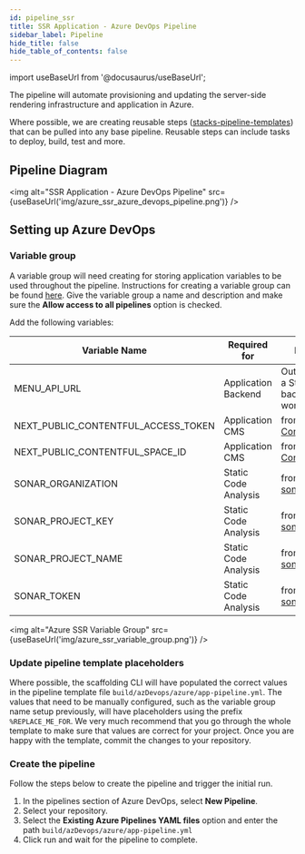 ```yaml
---
id: pipeline_ssr
title: SSR Application - Azure DevOps Pipeline
sidebar_label: Pipeline
hide_title: false
hide_table_of_contents: false
---
```


import useBaseUrl from '@docusaurus/useBaseUrl';

The pipeline will automate provisioning and updating the server-side rendering infrastructure and application in Azure.

Where possible, we are creating reusable steps ([stacks-pipeline-templates](https://github.com/amido/stacks-pipeline-templates)) that can be pulled into any base pipeline. Reusable steps can include tasks to deploy, build, test and more.

## Pipeline Diagram

<img alt="SSR Application - Azure DevOps Pipeline" src={useBaseUrl('img/azure_ssr_azure_devops_pipeline.png')} />

## Setting up Azure DevOps

### Variable group

A variable group will need creating for storing application variables to be used throughout the pipeline. Instructions for creating a variable group can be found [here](https://docs.microsoft.com/en-us/azure/devops/pipelines/library/variable-groups?view=azure-devops&tabs=classic#create-a-variable-group). Give the variable group a name and description and make sure the **Allow access to all pipelines** option is checked.

Add the following variables:

| Variable Name                       | Required for         | Note                                      |
| ----------------------------------- | -------------------- | ----------------------------------------- |
| MENU_API_URL                        | Application Backend  | Output of a Stacks backend workload       |
| NEXT_PUBLIC_CONTENTFUL_ACCESS_TOKEN | Application CMS      | from [Contentful](./CMS.md)               |
| NEXT_PUBLIC_CONTENTFUL_SPACE_ID     | Application CMS      | from [Contentful](./CMS.md)               |
| SONAR_ORGANIZATION                  | Static Code Analysis | from [sonarcloud](https://sonarcloud.io/) |
| SONAR_PROJECT_KEY                   | Static Code Analysis | from [sonarcloud](https://sonarcloud.io/) |
| SONAR_PROJECT_NAME                  | Static Code Analysis | from [sonarcloud](https://sonarcloud.io/) |
| SONAR_TOKEN                         | Static Code Analysis | from [sonarcloud](https://sonarcloud.io/) |

<img alt="Azure SSR Variable Group" src={useBaseUrl('img/azure_ssr_variable_group.png')} />

### Update pipeline template placeholders

Where possible, the scaffolding CLI will have populated the correct values in the pipeline template file `build/azDevops/azure/app-pipeline.yml`. The values that need to be manually configured, such as the variable group name setup previously, will have placeholders using the prefix `%REPLACE_ME_FOR`. We very much recommend that you go through the whole template to make sure that values are correct for your project. Once you are happy with the template, commit the changes to your repository.

### Create the pipeline

Follow the steps below to create the pipeline and trigger the initial run.

1. In the pipelines section of Azure DevOps, select **New Pipeline**.
2. Select your repository.
3. Select the **Existing Azure Pipelines YAML files** option and enter the path `build/azDevops/azure/app-pipeline.yml`
4. Click run and wait for the pipeline to complete.
